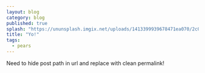 ```yaml
---
layout: blog
category: blog
published: true
splash: "https://ununsplash.imgix.net/uploads/1413399939678471ea070/2c0343f7?fit=crop&fm=jpg&h=725&q=75&w=1050"
title: "Yo!"
tags: 
  - pears
---
```


Need to hide post path in url and replace with clean permalink!

